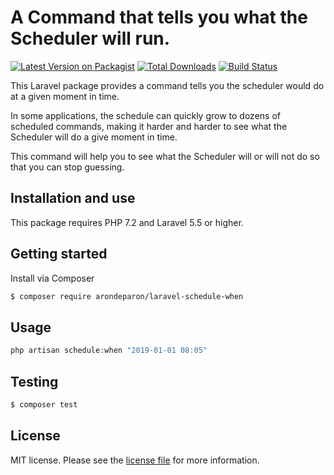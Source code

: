 # A Command that tells you what the Scheduler will run.

[![Latest Version on Packagist][ico-version]][link-packagist]
[![Total Downloads][ico-downloads]][link-downloads]
[![Build Status][ico-travis]][link-travis]

This Laravel package provides a command tells you the scheduler would do at a given moment in time.

In some applications, the schedule can quickly grow to dozens of scheduled commands, making it harder
and harder to see what the Scheduler will do a give moment in time.

This command will help you to see what the Scheduler will or will not do so that you can stop guessing.

## Installation and use
This package requires PHP 7.2 and Laravel 5.5 or higher.

## Getting started
Install via Composer

``` bash
$ composer require arondeparon/laravel-schedule-when
```

## Usage

``` php
php artisan schedule:when "2019-01-01 08:05"
```

## Testing

``` bash
$ composer test
```

## License

MIT license. Please see the [license file](license.md) for more information.

[ico-version]: https://img.shields.io/packagist/v/arondeparon/laravel-schedule-when.svg?style=flat-square
[ico-downloads]: https://img.shields.io/packagist/dt/arondeparon/laravel-schedule-when.svg?style=flat-square
[ico-travis]: https://img.shields.io/travis/arondeparon/laravel-schedule-when/master.svg?style=flat-square
[ico-styleci]: https://styleci.io/repos/12345678/shield

[link-packagist]: https://packagist.org/packages/arondeparon/laravel-schedule-when
[link-downloads]: https://packagist.org/packages/arondeparon/laravel-schedule-when
[link-travis]: https://travis-ci.org/ArondeParon/laravel-schedule-when
[link-author]: https://github.com/arondeparon
[link-contributors]: ../../contributors
